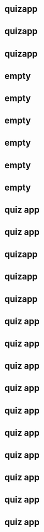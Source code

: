 # quizapp
# quizapp
# quizapp
# empty
# empty
# empty
# empty
# empty
# empty
# quiz app
# quiz app
# quizapp
# quizapp
# quizapp
# quiz app
# quiz app
# quiz app
# quiz app
# quiz app
# quiz app
# quiz app
# quiz app
# quiz app
# quiz app
